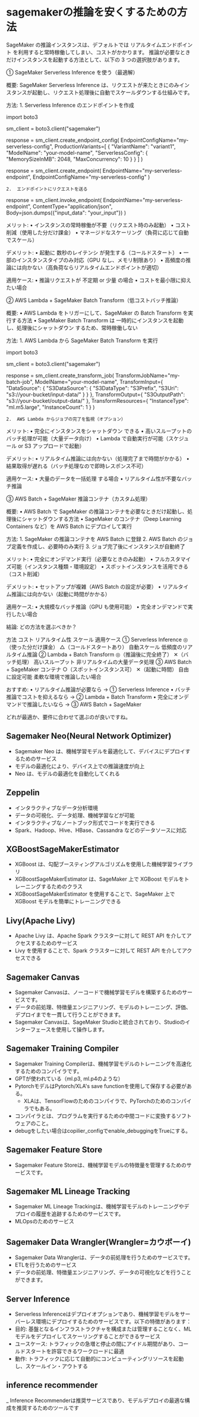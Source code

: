 # sagemakerの推論を安くするための方法

SageMaker の推論インスタンスは、デフォルトでは リアルタイムエンドポイント を利用すると常時稼働してしまい、コストがかかります。
推論が必要なときだけインスタンスを起動する方法として、以下の 3 つの選択肢があります。

① SageMaker Serverless Inference を使う（最適解）

概要:
SageMaker Serverless Inference は、リクエストが来たときにのみインスタンスが起動し、リクエスト処理後に自動でスケールダウンする仕組みです。

方法:
	1.	Serverless Inference のエンドポイントを作成

import boto3

sm_client = boto3.client("sagemaker")

response = sm_client.create_endpoint_config(
    EndpointConfigName="my-serverless-config",
    ProductionVariants=[
        {
            "VariantName": "variant1",
            "ModelName": "your-model-name",
            "ServerlessConfig": {
                "MemorySizeInMB": 2048,
                "MaxConcurrency": 10
            }
        }
    ]
)

response = sm_client.create_endpoint(
    EndpointName="my-serverless-endpoint",
    EndpointConfigName="my-serverless-config"
)


	2.	エンドポイントにリクエストを送る

response = sm_client.invoke_endpoint(
    EndpointName="my-serverless-endpoint",
    ContentType="application/json",
    Body=json.dumps({"input_data": "your_input"})
)



メリット:
	•	インスタンスの常時稼働が不要（リクエスト時のみ起動）
	•	コスト削減（使用した分だけ課金）
	•	マネージドなスケーリング（負荷に応じて自動でスケール）

デメリット:
	•	起動に 数秒のレイテンシ が発生する（コールドスタート）
	•	一部のインスタンスタイプのみ対応（GPU なし、メモリ制限あり）
	•	高頻度の推論には向かない（高負荷ならリアルタイムエンドポイントが適切）

適用ケース:
	•	推論リクエストが 不定期 or 少量 の場合
	•	コストを最小限に抑えたい場合

② AWS Lambda + SageMaker Batch Transform（低コストバッチ推論）

概要:
	•	AWS Lambda をトリガーにして、SageMaker の Batch Transform を実行する方法
	•	SageMaker Batch Transform は 一時的にインスタンスを起動し、処理後にシャットダウン するため、常時稼働しない

方法:
	1.	AWS Lambda から SageMaker Batch Transform を実行

import boto3

sm_client = boto3.client("sagemaker")

response = sm_client.create_transform_job(
    TransformJobName="my-batch-job",
    ModelName="your-model-name",
    TransformInput={
        "DataSource": {
            "S3DataSource": {
                "S3DataType": "S3Prefix",
                "S3Uri": "s3://your-bucket/input-data/"
            }
        }
    },
    TransformOutput={
        "S3OutputPath": "s3://your-bucket/output-data/"
    },
    TransformResources={
        "InstanceType": "ml.m5.large",
        "InstanceCount": 1
    }
)


	2.	AWS Lambda からジョブの完了を監視（オプション）

メリット:
	•	完全にインスタンスをシャットダウン できる
	•	高いスループットのバッチ処理が可能（大量データ向け）
	•	Lambda で自動実行が可能（スケジュール or S3 アップロードで起動）

デメリット:
	•	リアルタイム推論には向かない（処理完了まで時間がかかる）
	•	結果取得が遅れる（バッチ処理なので即時レスポンス不可）

適用ケース:
	•	大量のデータを一括処理 する場合
	•	リアルタイム性が不要なバッチ推論

③ AWS Batch + SageMaker 推論コンテナ（カスタム処理）

概要:
	•	AWS Batch で SageMaker の推論コンテナを必要なときだけ起動し、処理後にシャットダウンする方法
	•	SageMaker のコンテナ（Deep Learning Containers など）を AWS Batch にデプロイして実行

方法:
	1.	SageMaker の推論コンテナを AWS Batch に登録
	2.	AWS Batch のジョブ定義を作成し、必要時のみ実行
	3.	ジョブ完了後にインスタンスが自動終了

メリット:
	•	完全にオンデマンド実行（必要なときのみ起動）
	•	フルカスタマイズ可能（インスタンス種類・環境設定）
	•	スポットインスタンスを活用できる（コスト削減）

デメリット:
	•	セットアップが複雑（AWS Batch の設定が必要）
	•	リアルタイム推論には向かない（起動に時間がかかる）

適用ケース:
	•	大規模なバッチ推論（GPU も使用可能）
	•	完全オンデマンドで実行したい場合

結論: どの方法を選ぶべきか？

方法	コスト	リアルタイム性	スケール	適用ケース
① Serverless Inference	◎（使った分だけ課金）	△（コールドスタートあり）	自動スケール	低頻度のリアルタイム推論
② Lambda + Batch Transform	◎（推論後に完全終了）	✕（バッチ処理）	高いスループット	非リアルタイムの大量データ処理
③ AWS Batch + SageMaker コンテナ	○（スポットインスタンス可）	✕（起動に時間）	自由に設定可能	柔軟な環境で推論したい場合

おすすめ:
	•	リアルタイム推論が必要なら → ① Serverless Inference
	•	バッチ推論でコストを抑えるなら → ② Lambda + Batch Transform
	•	完全にオンデマンドで推論したいなら → ③ AWS Batch + SageMaker

どれが最適か、要件に合わせて選ぶのが良いですね。


## Sagemaker Neo(Neural Network Optimizer)
- Sagemaker Neo は、機械学習モデルを最適化して、デバイスにデプロイするためのサービス
- モデルの最適化により、デバイス上での推論速度が向上
- Neo は、モデルの最適化を自動化してくれる

## Zeppelin
- インタラクティブなデータ分析環境
- データの可視化、データ処理、機械学習などが可能
- インタラクティブなノートブック形式でコードを実行できる
- Spark、Hadoop、Hive、HBase、Cassandra などのデータソースに対応

## XGBoostSageMakerEstimator
- XGBoost は、勾配ブースティングアルゴリズムを使用した機械学習ライブラリ
- XGBoostSageMakerEstimator は、SageMaker 上で XGBoost モデルをトレーニングするためのクラス
- XGBoostSageMakerEstimator を使用することで、SageMaker 上で XGBoost モデルを簡単にトレーニングできる

## Livy(Apache Livy)
- Apache Livy は、Apache Spark クラスターに対して REST API を介してアクセスするためのサービス
- Livy を使用することで、Spark クラスターに対して REST API を介してアクセスできる

## Sagemaker Canvas
- Sagemaker Canvasは、ノーコードで機械学習モデルを構築するためのサービスです。
- データの前処理、特徴量エンジニアリング、モデルのトレーニング、評価、デプロイまでを一貫して行うことができます。
- Sagemaker Canvasは、SageMaker Studioと統合されており、Studioのインターフェースを使用して操作します。

## Sagemaker Training Compiler
- Sagemaker Training Compilerは、機械学習モデルのトレーニングを高速化するためのコンパイラです。
- GPTが使われている（ml.p3, ml.p4のような）
- PytorchモデルはPytorch/XLA's save functionを使用して保存する必要がある。
  - XLAは、TensorFlowのためのコンパイラで、PyTorchのためのコンパイラでもある。
- コンパイラとは、プログラムを実行するための中間コードに変換するソフトウェアのこと。
- debugをしたい場合はcopilier_configでenable_debuggingをTrueにする。

## Sagemaker Feature Store
- Sagemaker Feature Storeは、機械学習モデルの特徴量を管理するためのサービスです。

## Sagemaker ML Lineage Tracking
- Sagemaker ML Lineage Trackingは、機械学習モデルのトレーニングやデプロイの履歴を追跡するためのサービスです。
- MLOpsのためのサービス

## Sagemaker Data Wrangler(Wrangler=カウボーイ)
- Sagemaker Data Wranglerは、データの前処理を行うためのサービスです。
- ETLを行うためのサービス
- データの前処理、特徴量エンジニアリング、データの可視化などを行うことができます。

## Server Inference
- Serverless Inferenceはデプロイオプションであり、機械学習モデルをサーバーレス環境にデプロイするためのサービスです。以下の特徴があります：
- 目的: 基盤となるインフラストラクチャを構成または管理することなく、MLモデルをデプロイしてスケーリングすることができるサービス
- ユースケース: トラフィックの急増と停止の間にアイドル期間があり、コールドスタートを許容できるワークロードに最適
- 動作: トラフィックに応じて自動的にコンピューティングリソースを起動し、スケールイン・アウトする

## inference recommender
_ Inference Recommenderは推奨サービスであり、モデルデプロイの最適な構成を推奨するためのツールです


